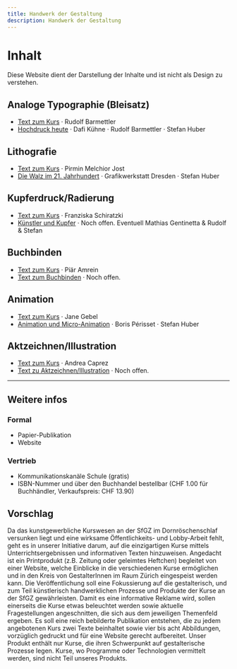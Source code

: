 ```yaml
---
title: Handwerk der Gestaltung
description: Handwerk der Gestaltung
---
```



# Inhalt


<div class="small">

Diese Website dient der Darstellung der Inhalte und ist nicht als Design zu verstehen.  

</div>





## Analoge Typographie (Bleisatz)
* [Text zum Kurs](./typographie/) · Rudolf Barmettler
* [Hochdruck heute](./hochdruck/) · Dafi Kühne · Rudolf Barmettler · Stefan Huber

## Lithografie
* [Text zum Kurs](./lithografie/) · Pirmin Melchior Jost
* [Die Walz im 21. Jahrhundert](./walz/) · Grafikwerkstatt Dresden · Stefan Huber

## Kupferdruck/Radierung
* [Text zum Kurs](./tiefdruck/) · Franziska Schiratzki
* [Künstler und Kupfer](./kupfer/) · Noch offen. Eventuell Mathias Gentinetta & Rudolf & Stefan

## Buchbinden
* [Text zum Kurs](./buchbinden/) · Piär Amrein
* [Text zum Buchbinden](./buchbinden-text/) · Noch offen.

## Animation
* [Text zum Kurs](./animation/) · Jane Gebel
* [Animation und Micro-Animation](./micro-animation/) · Boris Périsset · Stefan Huber

## Aktzeichnen/Illustration
* [Text zum Kurs](./illustration/) · Andrea Caprez
* [Text zu Aktzeichnen/Illustration](./illustration-text/) · Noch offen.


---

## Weitere infos

### Formal
* Papier-Publikation
* Website

### Vertrieb
* Kommunikationskanäle Schule (gratis)
* ISBN-Nummer und über den Buchhandel bestellbar (CHF 1.00 für Buchhändler, Verkaufspreis: CHF 13.90)

## Vorschlag
Da das kunstgewerbliche Kurswesen an der SfGZ im Dornröschenschlaf versunken liegt und eine wirksame Öffentlichkeits- und Lobby-Arbeit fehlt, geht es in unserer Initiative darum, auf die einzigartigen Kurse mittels Unterrichtsergebnissen und informativen Texten hinzuweisen.
Angedacht ist ein Printprodukt (z.B. Zeitung oder geleimtes Heftchen) begleitet von einer Website, welche Einblicke in die verschiedenen Kurse ermöglichen und in den Kreis von GestalterInnen im Raum Zürich eingespeist werden kann.
Die Veröffentlichung soll eine Fokussierung auf die gestalterisch, und zum Teil künstlerisch handwerklichen Prozesse und Produkte der Kurse an der SfGZ gewährleisten. Damit es eine informative Reklame wird, sollen einerseits die Kurse etwas beleuchtet werden sowie aktuelle Fragestellungen angeschnitten, die sich aus dem jeweiligen Themenfeld ergeben. Es soll eine reich bebilderte Publikation entstehen, die zu jedem angebotenen Kurs zwei Texte beinhaltet sowie vier bis acht Abbildungen, vorzüglich gedruckt und für eine Website gerecht aufbereitet.
Unser Produkt enthält nur Kurse, die ihren Schwerpunkt auf gestalterische Prozesse legen. Kurse, wo Programme oder Technologien vermittelt werden, sind nicht Teil unseres Produkts.
